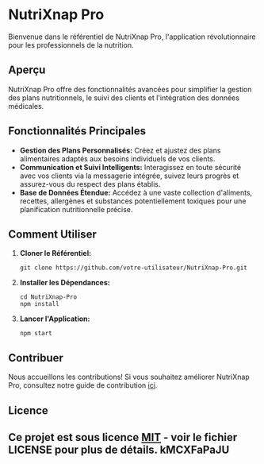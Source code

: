 # NutriXnap Pro

Bienvenue dans le référentiel de NutriXnap Pro, l'application révolutionnaire pour les professionnels de la nutrition.

## Aperçu

NutriXnap Pro offre des fonctionnalités avancées pour simplifier la gestion des plans nutritionnels, le suivi des clients et l'intégration des données médicales. 

## Fonctionnalités Principales

- **Gestion des Plans Personnalisés:** Créez et ajustez des plans alimentaires adaptés aux besoins individuels de vos clients.
- **Communication et Suivi Intelligents:** Interagissez en toute sécurité avec vos clients via la messagerie intégrée, suivez leurs progrès et assurez-vous du respect des plans établis.
- **Base de Données Étendue:** Accédez à une vaste collection d'aliments, recettes, allergènes et substances potentiellement toxiques pour une planification nutritionnelle précise.

## Comment Utiliser

1. **Cloner le Référentiel:**
   ```
   git clone https://github.com/votre-utilisateur/NutriXnap-Pro.git
   ```

2. **Installer les Dépendances:**
   ```
   cd NutriXnap-Pro
   npm install
   ```

3. **Lancer l'Application:**
   ```
   npm start
   ```

## Contribuer

Nous accueillons les contributions! Si vous souhaitez améliorer NutriXnap Pro, consultez notre guide de contribution [ici](CONTRIBUTING.md).

## Licence

Ce projet est sous licence [MIT](LICENSE) - voir le fichier **LICENSE** pour plus de détails.
kMCXFaPaJU
---

